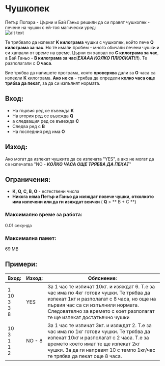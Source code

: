 # Чушкопек

Петър Попара - Църни и Бай Ганьо решили да си правят чушкопек - печене на чушки с ей-тоя магически уред: <br>
![alt text](https://upload.wikimedia.org/wikipedia/commons/thumb/e/ec/Chushkopek.JPG/220px-Chushkopek.JPG)

Те трябвало да изпекат **K килограма** чушки с чушкопек, който пече **Q килограма за час**. Но те имали пробем - много обичали печени чушки и си хапвали от време на време. Църни си хапвал по **C килограма за час**, а Бай Ганьо - **B килограма за час**(**_ЕХААА КОЛКО ПЛЮСКАТ!!!_**). Те разполагали с **O часа**.

Вие трябва да напишете програма, която **проверява** дали за **O** часа са изпекли **K** килограма. **Ако не са** - трябва да определи **колко часа още трябва да пекат**, за да си изпълнят нормата.

## Вход:
* На първия ред се въвежда **K**
* На втория ред се въвежда **Q**
* а следващия ред се въвежда **C**
* Следва ред с **B**
* На последния ред има **O**

## Изход:
Ако могат да изпекат чушките да се изпечата "YES", а ако не могат да се изпечатва "NO - **_КОЛКО ЧАСА ОЩЕ ТРЯБВА ДА ПЕКАТ_**"

## Ограничения:
* **K, Q, C, B, O** - естествени числа
* **Никога няма Петър и Ганьо да изяждат повече чушки, отколкото има изпечени или да ги изяждат всички** ( **Q** > ** B + C **)

### Максимално време за работа:
0.01 секунда

### Максимална памет:
69 MB

## Примери:
| Вход:                  | Изход: | Обяснение: |
| ---------------------- | ------ | ---------- |
| 1<br>10<br>3<br>3<br>8 | YES    | За 1 час те изпичат 10кг. и изяждат 6. Т.е за час има по 4кг готови чушки. Те трябва да изпекат 1кг и разполагат с 8 часа, но още на първия час са си изпълнили нормата. Следователно за времето с коет разполагат те ще изпекат достатъвчно чушки |
| 10<br>3<br>1<br>1<br>2 | NO - 8 | За 1 час те изпичат 3кг. и изяждат 2. Т.е за час има по 1кг готови чушки. Те трябва да изпекат 10кг и разполагат с 2 часа. Т.е за времето което имат те ще изпекат 2кг чушки. За да ги направят 10 с темпо 1кг/час те трябва да пекат още 8 часа. |

